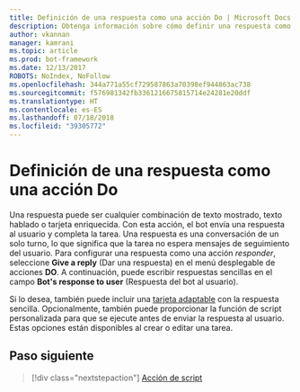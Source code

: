 ```yaml
---
title: Definición de una respuesta como una acción Do | Microsoft Docs
description: Obtenga información sobre cómo definir una respuesta como una acción Do.
author: vkannan
manager: kamrani
ms.topic: article
ms.prod: bot-framework
ms.date: 12/13/2017
ROBOTS: NoIndex, NoFollow
ms.openlocfilehash: 344a771a55cf729587863a70398ef944863ac738
ms.sourcegitcommit: f576981342fb3361216675815714e24281e20ddf
ms.translationtype: HT
ms.contentlocale: es-ES
ms.lasthandoff: 07/18/2018
ms.locfileid: "39305772"
---
```

# <a name="define-a-reply-as-a-do-action"></a>Definición de una respuesta como una acción Do

Una respuesta puede ser cualquier combinación de texto mostrado, texto hablado o tarjeta enriquecida. Con esta acción, el bot envía una respuesta al usuario y completa la tarea. Una respuesta es una conversación de un solo turno, lo que significa que la tarea no espera mensajes de seguimiento del usuario. Para configurar una respuesta como una acción *responder*, seleccione **Give a reply** (Dar una respuesta) en el menú desplegable de acciones **DO**. A continuación, puede escribir respuestas sencillas en el campo **Bot's response to user** (Respuesta del bot al usuario).

Si lo desea, también puede incluir una [tarjeta adaptable](conversation-designer-adaptive-cards.md) con la respuesta sencilla. Opcionalmente, también puede proporcionar la función de script personalizada para que se ejecute antes de enviar la respuesta al usuario. Estas opciones están disponibles al crear o editar una tarea. 

## <a name="next-step"></a>Paso siguiente
> [!div class="nextstepaction"]
> [Acción de script](conversation-designer-script-function.md)
